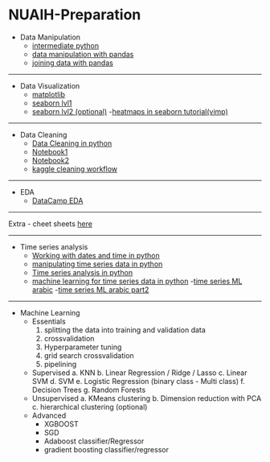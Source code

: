 # NUAIH-Preparation
- Data Manipulation
    - [intermediate python](https://www.datacamp.com/courses/intermediate-python "intermediate python")
    - [data manipulation with pandas](https://www.datacamp.com/courses/data-manipulation-with-pandas "data manipulation with pandas")
    - [joining data with pandas](https://www.datacamp.com/courses/joining-data-with-pandas "joining data with pandas")

------------

- Data Visualization
    - [matplotlib](https://www.datacamp.com/courses/introduction-to-data-visualization-with-matplotlib "matplotlib")
    - [seaborn lvl1](https://www.datacamp.com/courses/introduction-to-data-visualization-with-seaborn "seaborn lvl1")
    - [seaborn lvl2 (optional)](https://www.datacamp.com/courses/intermediate-data-visualization-with-seaborn "seaborn lvl2 (optional)")
      -[heatmaps in seaborn tutorial(vimp)](https://www.geeksforgeeks.org/seaborn-heatmap-a-comprehensive-guide/ "heatmaps in seaborn")


------------

- Data Cleaning
    - [Data Cleaning in python](https://www.datacamp.com/courses/cleaning-data-in-python")
    - [Notebook1](https://www.kaggle.com/code/bandiatindra/telecom-churn-prediction/notebook "Notebook1")
    - [Notebook2](https://www.kaggle.com/code/ashishg21/data-cleaning-and-some-analysis-shoe-prices/notebook "Notebook2")
    - [kaggle cleaning workflow](https://www.kaggle.com/learn/data-cleaning "kaggle cleaning workflow")


------------

- EDA
    - [DataCamp EDA](https://app.datacamp.com/learn/courses/exploratory-data-analysis-in-python "DataCamp EDA")

------------

Extra - cheet sheets
[here](https://github.com/MohamedAlaaAli/DataScienceResources/blob/main/README.md "here")


------------


- Time series analysis
  - [Working with dates and time in python](https://www.datacamp.com/courses/working-with-dates-and-times-in-python "Working with dates and time in python")
  - [manipulating time series data in python](https://www.datacamp.com/courses/manipulating-time-series-data-in-python "manipulating time series data in python")
  - [Time series analysis in python](https://www.datacamp.com/courses/time-series-analysis-in-python "Time series analysis in python")
  - [machine learning for time series data in python](https://www.datacamp.com/courses/machine-learning-for-time-series-data-in-python "machine learning for time series data in python")
    -[time series ML arabic](https://www.youtube.com/watch?v=TvhaHPq6xLU&list=TLPQMjYwNzIwMjEPGXX6392WJA&index=2 "time series ML arabic")
    -[time series ML arabic part2](https://www.youtube.com/watch?v=mipF7mRVpk0&list=TLPQMjYwNzIwMjEPGXX6392WJA&index=2 "time series ML arabic part2")

------------
- Machine Learning
  - Essentials
    1. splitting the data into training and validation data
    1.  crossvalidation
    1. Hyperparameter tuning
    1. grid search crossvalidation
    1. pipelining
  - Supervised
    a. KNN
    b. Linear Regression / Ridge / Lasso
    c. Linear SVM
    d. SVM
    e. Logistic Regression (binary class - Multi class)
    f. Decision Trees
    g. Random Forests
  - Unsupervised
    a. KMeans clustering
    b. Dimension reduction with PCA
    c. hierarchical clustering (optional)
  - Advanced
    - XGBOOST
    - SGD
    - Adaboost classifier/Regressor
    - gradient boosting classifier/regressor

